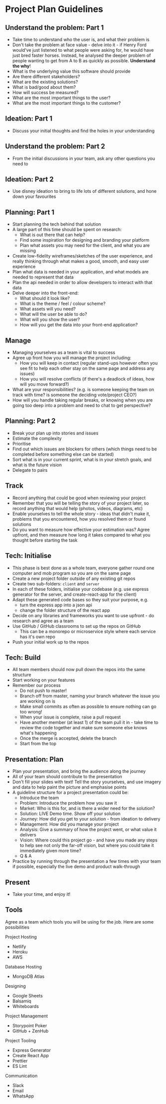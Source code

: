 # Project Plan Guidelines

## Understand the problem: Part 1

- Take time to understand who the user is, and what their problem is
- Don't take the problem at face value - delve into it - if Henry Ford would've just listened to what people were asking for, he would have just bred faster horses. Instead, he analysed the deeper problem of people wanting to get from A to B as quickly as possible. **Understand the why**!
- What is the underlying value this software should provide
- Are there different stakeholders?
- What are the existing solutions?
- What is bad/good about them?
- How will success be measured?
- What are the most important things to the user?
- What are the most important things to the customer?

## Ideation: Part 1

- Discuss your initial thoughts and find the holes in your understanding

## Understand the problem: Part 2

- From the initial discussions in your team, ask any other questions you need to

## Ideation: Part 2

- Use disney ideation to bring to life lots of different solutions, and hone down your favourites

## Planning: Part 1

- Start planning the tech behind that solution
- A large part of this time should be spent on research:
  - What is out there that can help?
  - Find some inspiration for designing and branding your platform
  - Plan what assets you may need for the client, and what you are missing
- Create low-fidelity wireframes/sketches of the user experience, and really thinking through what makes a good, smooth, and easy user experience
- Plan what data is needed in your application, and what models are needed to represent that data
- Plan the api needed in order to allow developers to interact with that data
- Delve deeper into the front-end:
  - What should it look like?
  - What is the theme / feel / colour scheme?
  - What assets will you need?
  - What will the user be able to do?
  - What will you show the user?
  - How will you get the data into your front-end application?

## Manage

- Managing yourselves as a team is vital to success
- Agree up front how you will manage the project including:
  - How you will keep in contact (regular stand-ups however often you see fit to help each other stay on the same page and address any issues)
  - How you will resolve conflicts (if there's a deadlock of ideas, how will you move forward?)
- What are your responsibilities? (e.g. is someone keeping the team on track with time? is someone the deciding vote/project CEO?)
- How will you handle taking regular breaks, or knowing when you are going too deep into a problem and need to chat to get perspective?

## Planning: Part 2

- Break your plan up into stories and issues
- Estimate the complexity
- Prioritise
- Find out which issues are blockers for others (which things need to be completed before something else can be started)
- Sort what is in your current sprint, what is in your stretch goals, and what is the future vision
- Delegate to pairs

## Track

- Record anything that could be good when reviewing your project
- Remember that you will be telling the story of your project later, so record anything that would help (photos, videos, diagrams, etc)
- Enable yourselves to tell the whole story - ideas that didn't make it, problems that you encountered, how you resolved them or found solutions
- Do you want to measure how effective your estimation was? Agree upfront, and then measure how long it takes compared to what you thought before starting the task

## Tech: Initialise

- This phase is best done as a whole team, everyone gather round one computer and mob program so you are on the same page
- Create a new project folder outside of any existing git repos
- Create two sub-folders: `client` and `server`
- In each of these folders, initialise your codebase (e.g. use express generator for the server, and create-react-app for the client)
- Adapt these generated code bases so they suit your purpose, e.g.
  - turn the express app into a json api
  - change the folder structure of the react app
- Decide on any libraries and frameworks you want to use upfront - do research and agree as a team
- Use GitHub / GitHub classrooms to set up the repos on GitHub
  - This can be a monorepo or microservice style where each service has it's own repo
- Push your initial work up to the repos

## Tech: Build

- All team members should now pull down the repos into the same structure
- Start working on your features
- Remember our process
  - Do not push to master!
  - Branch off from master, naming your branch whatever the issue you are working on is
  - Make small commits as often as possible to ensure nothing can go too wrong!
  - When your issue is complete, raise a pull request
  - Have another member (at least 1) of the team pull it in - take time to review the code together and make sure someone else knows what's happening
  - Once the merge is accepted, delete the branch
  - Start from the top

## Presentation: Plan

- Plan your presentation, and bring the audience along the journey
- All of your team should contribute to the presentation
- Don't fill your slides with text! Tell the story yourselves, and use imagery and data to help paint the picture and emphasise points
- A guideline structure for a project presentation could be:
  - Introduce the team
  - Problem: Introduce the problem how you saw it
  - Market: Who is this for, and is there a wider need for the solution?
  - Solution: LIVE Demo time. Show off your solution
  - Journey: How did you get to your solution - from ideation to delivery
  - Management: How did you manage your project
  - Analysis: Give a summary of how the project went, or what value it delivers
  - Vision: Where could this project go - and have you made any steps to help see not only the far-off vision, but where you could take it immediately given more time?
  - Q & A
- Practice by running through the presentation a few times with your team if possible, especially the live demo and product walk-through

## Present

- Take your time, and enjoy it!

## Tools

Agree as a team which tools you will be using for the job. Here are some possibilities

Project Hosting

- Netlify
- Heroku
- AWS

Database Hosting

- MongoDB Atlas

Designing

- Google Sheets
- Balsamiq
- Whiteboards

Project Management

- Storypoint Poker
- GitHub + ZenHub

Project Tooling

- Express Generator
- Create React App
- Prettier
- ES Lint

Communication

- Slack
- Email
- WhatsApp
